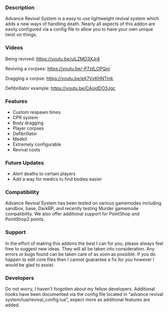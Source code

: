 ### **Description**

Advance Revival System is a easy to use lightweight revival system which adds a new ways of handling death. Nearly all aspects of this addon are easily configured via a config file to allow you to have your own unique twist on things.

### **Videos**
Being revived:
https://youtu.be/uiLZMD3XJr4

Reviving a corpses:
https://youtu.be/-P7z6_OPQro

Dragging a corpse:
https://youtu.be/eX7VxKHNTmk

Defibrillator example:
https://youtu.be/CAojdDO3Jgc 

### **Features**

- Custom respawn times
- CPR system
- Body dragging
- Player corpses 
- Defibrillator
- Medkit
- Extremely configurable
- Revival costs

### **Future Updates**

- Alert deaths to certain players
- Add a way for medics to find bodies easier

### **Compatibility**

Advance Revival System has been tested on various gamemodes including sandbox, base, DarkRP, and recently testing Murder gamemode compatibility. We also offer additional support for PointShop and PointShop2 points.

### **Support**

In the effort of making this addons the best I can for you, please always feel free to suggest new ideas. They will all be taken into consideration. Any errors or bugs found can be taken care of as soon as possible. If you do happen to edit core files then I cannot guarantee a fix for you however I would be glad to assist.

### **Developers**

Do not worry, I haven't forgotten about my fellow developers. Additional hooks have been documented via the config file located in "advance revival system/lua/revival_config.lua", expect more as additional features are added. 
